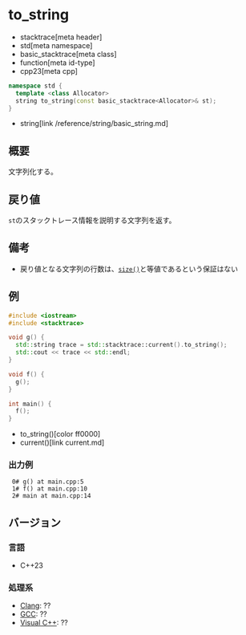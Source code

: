 # to_string
* stacktrace[meta header]
* std[meta namespace]
* basic_stacktrace[meta class]
* function[meta id-type]
* cpp23[meta cpp]

```cpp
namespace std {
  template <class Allocator>
  string to_string(const basic_stacktrace<Allocator>& st);
}
```
* string[link /reference/string/basic_string.md]

## 概要
文字列化する。


## 戻り値
`st`のスタックトレース情報を説明する文字列を返す。


## 備考
- 戻り値となる文字列の行数は、[`size()`](size.md.nolink)と等値であるという保証はない


## 例
```cpp example
#include <iostream>
#include <stacktrace>

void g() {
  std::string trace = std::stacktrace::current().to_string();
  std::cout << trace << std::endl;
}

void f() {
  g();
}

int main() {
  f();
}
```
* to_string()[color ff0000]
* current()[link current.md]

### 出力例
```
 0# g() at main.cpp:5
 1# f() at main.cpp:10
 2# main at main.cpp:14
```


## バージョン
### 言語
- C++23

### 処理系
- [Clang](/implementation.md#clang): ??
- [GCC](/implementation.md#gcc): ??
- [Visual C++](/implementation.md#visual_cpp): ??
